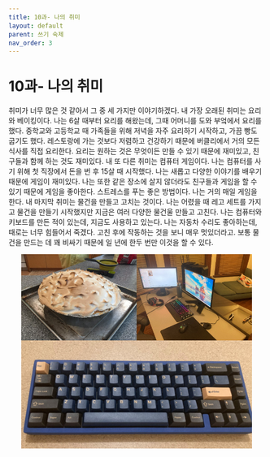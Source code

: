 ```yaml
---
title: 10과- 나의 취미
layout: default
parent: 쓰기 숙제
nav_order: 3
---
```


# 10과- 나의 취미

취미가 너무 많은 것 같아서 그 중 세 가지만 이야기하겠다. 내 가장 오래된 취미는 요리와 베이킹이다. 나는 6살 때부터 요리를 해왔는데, 그때 어머니를 도와 부엌에서 요리를 했다. 중학교와 고등학교 때 가족들을 위해 저녁을 자주 요리하기 시작하고, 가끔 빵도 굽기도 했다. 레스토랑에 가는 것보다 저렴하고 건강하기 때문에 버클리에서 거의 모든 식사를 직접 요리한다. 요리는 원하는 것은 무엇이든 만들 수 있기 때문에 재미있고, 친구들과 함께 하는 것도 재미있다. 내 또 다른 취미는 컴퓨터 게임이다. 나는 컴퓨터를 사기 위해 첫 직장에서 돈을 번 후 15살 때 시작했다. 나는 새롭고 다양한 이야기를 배우기 때문에 게임이 재미있다. 나는 또한 같은 장소에 살지 않더라도 친구들과 게임을 할 수 있기 때문에 게임을 좋아한다. 스트레스를 푸는 좋은 방법이다. 나는 거의 매일 게임을 한다. 내 마지막 취미는 물건을 만들고 고치는 것이다. 나는 어렸을 때 레고 세트를 가지고 물건을 만들기 시작했지만 지금은 여러 다양한 물건울 만들고 고친다. 나는 컴퓨터와 키보드를 만든 적이 있는데, 지금도 사용하고 있는다. 나는 자동차 수리도 좋아하는데, 때로는 너무 힘들어서 죽겠다. 고친 후에 작동하는 것을 보니 매우 멋있더라고. 보통 물건을 만드는 데 꽤 비싸기 때문에 일 년에 한두 번만 이것을 할 수 있다. 

<div style="display: flex; justify-content: center;">
    <img src="./images/pie.png" alt="Pie" style="width: 45%;">
    <img src="./images/computer.png" alt="Computer setup" style="width: 45%;">
</div>

<div style="display: flex; justify-content: center;">
    <img src="./images/keyboard.png" alt="Keyboard" style="width: 90%;">
</div>